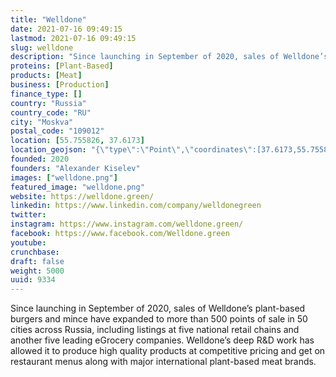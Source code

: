 ```yaml
---
title: "Welldone"
date: 2021-07-16 09:49:15
lastmod: 2021-07-16 09:49:15
slug: welldone
description: "Since launching in September of 2020, sales of Welldone’s  plant-based burgers and mince have expanded to more than 500 points of sale in 50 cities across Russia, including listings at five national retail chains and another five leading eGrocery companies. Welldone’s deep R&D work has allowed it to produce high quality products at competitive pricing and get on restaurant menus along with major international plant-based meat brands."
proteins: [Plant-Based]
products: [Meat]
business: [Production]
finance_type: []
country: "Russia"
country_code: "RU"
city: "Moskva"
postal_code: "109012"
location: [55.755826, 37.6173]
location_geojson: "{\"type\":\"Point\",\"coordinates\":[37.6173,55.755826]}"
founded: 2020
founders: "Alexander Kiselev"
images: ["welldone.png"]
featured_image: "welldone.png"
website: https://welldone.green/
linkedin: https://www.linkedin.com/company/welldonegreen
twitter: 
instagram: https://www.instagram.com/welldone.green/
facebook: https://www.facebook.com/Welldone.green
youtube: 
crunchbase: 
draft: false
weight: 5000
uuid: 9334
---
```

Since launching in September of 2020, sales of Welldone’s  plant-based burgers and mince have expanded to more than 500 points of sale in 50 cities across Russia, including listings at five national retail chains and another five leading eGrocery companies. Welldone’s deep R&D work has allowed it to produce high quality products at competitive pricing and get on restaurant menus along with major international plant-based meat brands.

